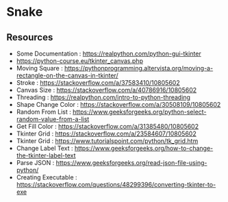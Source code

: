 # Snake

## Resources
* Some Documentation : https://realpython.com/python-gui-tkinter
* https://python-course.eu/tkinter_canvas.php
* Moving Square : https://pythonprogramming.altervista.org/moving-a-rectangle-on-the-canvas-in-tkinter/
* Stroke : https://stackoverflow.com/a/37583410/10805602
* Canvas Size : https://stackoverflow.com/a/40786916/10805602
* Threading : https://realpython.com/intro-to-python-threading
* Shape Change Color : https://stackoverflow.com/a/30508109/10805602
* Random From List : https://www.geeksforgeeks.org/python-select-random-value-from-a-list
* Get Fill Color : https://stackoverflow.com/a/31385480/10805602
* Tkinter Grid : https://stackoverflow.com/a/23584607/10805602
* Tkinter Grid : https://www.tutorialspoint.com/python/tk_grid.htm
* Change Label Text : https://www.geeksforgeeks.org/how-to-change-the-tkinter-label-text
* Parse JSON : https://www.geeksforgeeks.org/read-json-file-using-python/
* Creating Executable : https://stackoverflow.com/questions/48299396/converting-tkinter-to-exe